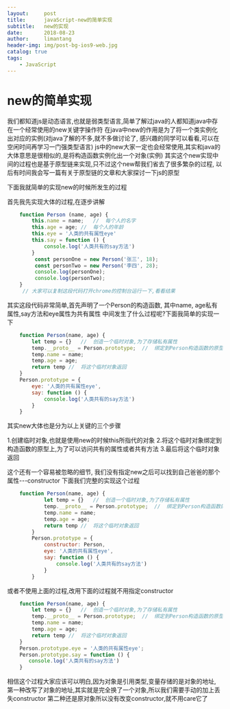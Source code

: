 ```yaml
---
layout:     post
title:      javaScript-new的简单实现
subtitle:   new的实现
date:       2018-08-23
author:     limantang
header-img: img/post-bg-ios9-web.jpg
catalog: true
tags:
    - JavaScript
---
```


# new的简单实现

我们都知道js是动态语言,也就是弱类型语言,简单了解过java的人都知道java中存在一个经常使用的new关键字操作符
在java中new的作用是为了将一个类实例化出对应的实例(对java了解的不多,就不多做讨论了,
感兴趣的同学可以看看,可以在空闲时间再学习一门强类型语言)
js中的new大家一定也会经常使用,其实和java的大体意思是很相似的,是将构造函数实例化出一个对象(实例)
其实这个new实现中间的过程也是基于原型链来实现,只不过这个new帮我们省去了很多繁杂的过程,
以后有时间我会写一篇有关于原型链的文章和大家探讨一下js的原型

下面我就简单的实现new的时候所发生的过程


首先我先实现大体的过程,在逐步讲解
```javascript
    function Person (name, age) {
        this.name = name;   //  每个人的名字
        this.age = age; //  每个人的年龄
        this.eye = '人类的共有属性eye'
        this.say = function () {
            console.log('人类共有的say方法')
        }
         const personOne = new Person('张三', 18);
         const personTwo = new Person('李四', 28);
         console.log(personOne);
         console.log(personTwo);
    }
     // 大家可以复制这段代码打开chrome的控制台运行一下,看看结果
```
其实这段代码非常简单,首先声明了一个Person的构造函数,
其中name, age私有属性,say方法和eye属性为共有属性
中间发生了什么过程呢?下面我简单的实现一下
```javascript
    function Person(name, age) {
        let temp = {}   //  创造一个临时对象,为了存储私有属性
        temp.__proto__ = Person.prototype;  //  绑定到Person构造函数的原型上
        temp.name = name;
        temp.age = age;
        return temp //  将这个临时对象返回
    }
    Person.prototype = {
        eye: '人类的共有属性eye',
        say: function () {
            console.log('人类共有的say方法')
        }
    }
```
其实new大体也是分为以上关键的三个步骤

1.创建临时对象,也就是使用new的时候this所指代的对象
2.将这个临时对象绑定到构造函数的原型上,为了可以访问共有的属性或者共有方法
3.最后将这个临时对象返回


这个还有一个容易被忽略的细节,
我们没有指定new之后可以找到自己爸爸的那个属性---constructor
下面我们完整的实现这个过程

```javascript
    function Person(name, age) {
            let temp = {}   //  创造一个临时对象,为了存储私有属性
            temp.__proto__ = Person.prototype;  //  绑定到Person构造函数的原型上
            temp.name = name;
            temp.age = age;
            return temp //  将这个临时对象返回
        }
        Person.prototype = {
            constructor: Person,
            eye: '人类的共有属性eye',
            say: function () {
                console.log('人类共有的say方法')
            }
        }
```
或者不使用上面的过程,改用下面的过程就不用指定constructor

```javascript
    function Person(name, age) {
        let temp = {}   //  创造一个临时对象,为了存储私有属性
        temp.__proto__ = Person.prototype;  //  绑定到Person构造函数的原型上
        temp.name = name;
        temp.age = age;
        return temp //  将这个临时对象返回
    }
    Person.prototype.eye = '人类的共有属性eye';
    Person.prototype.say = function () {
       console.log('人类共有的say方法')
    }
```
相信这个过程大家应该可以明白,因为对象是引用类型,变量存储的是对象的地址,
第一种改写了对象的地址,其实就是完全换了一个对象,所以我们需要手动的加上丢失constructor
第二种还是原对象所以没有改变constructor,就不用care它了


